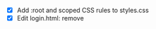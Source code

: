- [x] Add :root and scoped CSS rules to styles.css
- [x] Edit login.html: remove <style>, add link to styles.css, add class="auth-page" to body
- [x] Edit signup.html: remove <style>, add link to styles.css, add class="auth-page" to body
